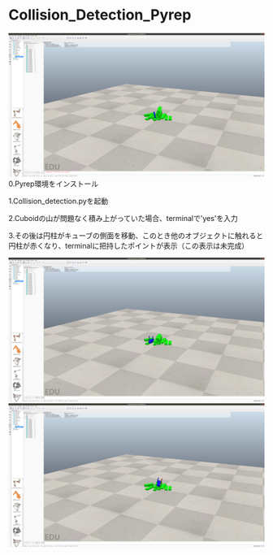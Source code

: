 # Collision_Detection_Pyrep
![Image of detection](images/stack_block.png)
0.Pyrep環境をインストール 

1.Collision_detection.pyを起動

2.Cuboidの山が問題なく積み上がっていた場合、terminalで'yes'を入力

3.その後は円柱がキューブの側面を移動、このとき他のオブジェクトに触れると円柱が赤くなり、terminalに把持したポイントが表示（この表示は未完成）

![Image of detection](images/non_detection.png)
![Image of detection](images/detection.png)
